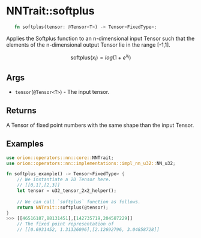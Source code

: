 # NNTrait::softplus

```rust 
   fn softplus(tensor: @Tensor<T>) -> Tensor<FixedType>;
```

Applies the Softplus function to an n-dimensional input Tensor such that the elements of the n-dimensional output Tensor lie in the range \[-1,1].

$$
\text{softplus}(x_i) = log({1 + e^{x_i}})
$$

## Args

* `tensor`(`@Tensor<T>`) - The input tensor.

## Returns

A Tensor of fixed point numbers with the same shape than the input Tensor.

## Examples

```rust
use orion::operators::nn::core::NNTrait;
use orion::operators::nn::implementations::impl_nn_u32::NN_u32;

fn softplus_example() -> Tensor<FixedType> {
    // We instantiate a 2D Tensor here.
    // [[0,1],[2,3]]
    let tensor = u32_tensor_2x2_helper();
		
    // We can call `softplus` function as follows.
    return NNTrait::softplus(@tensor);
}
>>> [[46516187,88131451],[142735719,204587229]]
    // The fixed point representation of
    // [[0.6931452, 1.31326096],[2.12692796, 3.04858728]]
```
